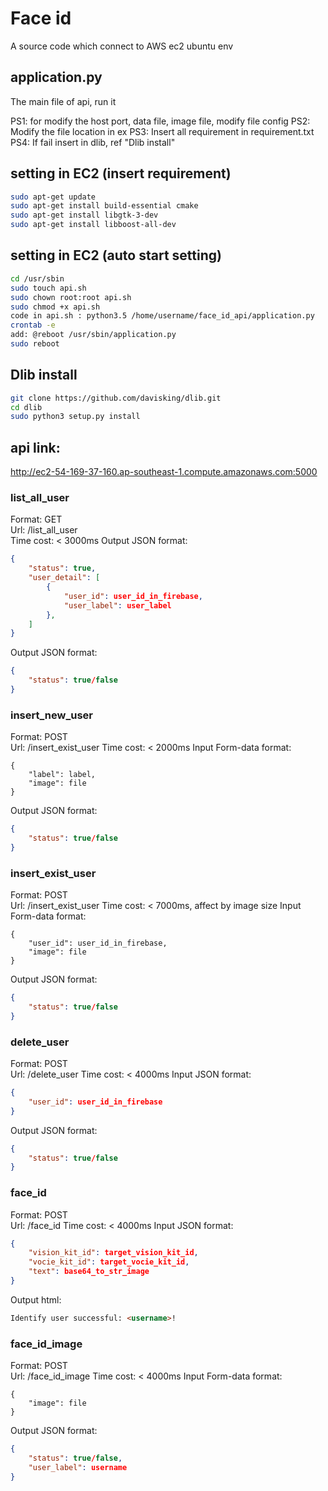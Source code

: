 # Face id
A source code which connect to AWS ec2 ubuntu env

## application.py
The main file of api, run it <br >

PS1: for modify the host port, data file, image file, modify file config
PS2: Modify the file location in ex
PS3: Insert all requirement in requirement.txt
PS4: If fail insert in dlib, ref "Dlib install"

## setting in EC2 (insert requirement)
```bash
sudo apt-get update
sudo apt-get install build-essential cmake
sudo apt-get install libgtk-3-dev
sudo apt-get install libboost-all-dev
```

## setting in EC2 (auto start setting)
```bash
cd /usr/sbin
sudo touch api.sh
sudo chown root:root api.sh
sudo chmod +x api.sh
code in api.sh : python3.5 /home/username/face_id_api/application.py
crontab -e
add: @reboot /usr/sbin/application.py
sudo reboot
```

## Dlib install
```bash
git clone https://github.com/davisking/dlib.git
cd dlib
sudo python3 setup.py install
```

## api link:
http://ec2-54-169-37-160.ap-southeast-1.compute.amazonaws.com:5000

### list_all_user
Format: GET <br >
Url: /list_all_user<br >
Time cost: < 3000ms
Output JSON format:
```json
{
    "status": true,
    "user_detail": [
        {
            "user_id": user_id_in_firebase,
            "user_label": user_label
        },
    ]
}
```

Output JSON format:
```json
{
    "status": true/false
}
```

### insert_new_user
Format: POST <br >
Url: /insert_exist_user
Time cost: < 2000ms
Input Form-data format:
```form-data
{
    "label": label,
    "image": file
}
```

Output JSON format:
```json
{
    "status": true/false
}
```

### insert_exist_user
Format: POST <br >
Url: /insert_exist_user
Time cost: < 7000ms, affect by image size
Input Form-data format:
```form-data
{
    "user_id": user_id_in_firebase,
    "image": file
}
```

Output JSON format:
```json
{
    "status": true/false
}
```

### delete_user
Format: POST <br >
Url: /delete_user
Time cost: < 4000ms
Input JSON format:
```json
{
    "user_id": user_id_in_firebase
}
```

Output JSON format:
```json
{
    "status": true/false
}
```

### face_id
Format: POST <br >
Url: /face_id
Time cost: < 4000ms
Input JSON format:
```json
{
    "vision_kit_id": target_vision_kit_id,
    "vocie_kit_id": target_vocie_kit_id,
    "text": base64_to_str_image
}
```

Output html:
```html
Identify user successful: <username>!
```

### face_id_image
Format: POST <br >
Url: /face_id_image
Time cost: < 4000ms
Input Form-data format:
```form-data
{
    "image": file
}
```

Output JSON format:
```json
{
    "status": true/false,
    "user_label": username
}
```
